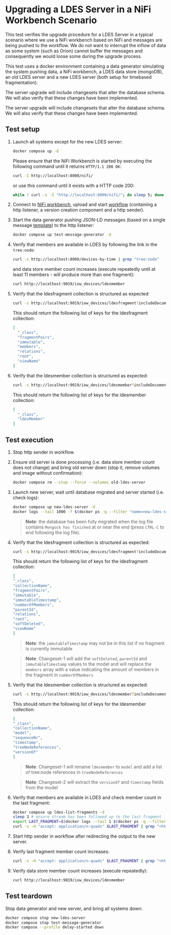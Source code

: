 # Upgrading a LDES Server in a NiFi Workbench Scenario
This test verifies the upgrade procedure for a LDES Server in a typical scenario where we use a NiFi workbench based on NiFi and messages are being pushed to the workflow. We do not want to interrupt the inflow of data as some system (such as Orion) cannot buffer the messages and consequently we would loose some during the upgrade process.

This test uses a docker environment containing a data generator simulating the system pushing data, a NiFi workbench, a LDES data store (mongoDB), an old LDES server and a new LDES server (both setup for timebased fragmentation).

The server upgrade will include changesets that alter the database schema. We will also verify that these changes have been implemented.

The server upgrade will include changesets that alter the database schema. We will also verify that these changes have been implemented.

## Test setup
1. Launch all systems except for the new LDES server:
   ```bash
   docker compose up -d
   ```
   Please ensure that the NiFi Workbench is started by executing the following command until it returns `HTTP/1.1 200 OK`:
   ```bash
   curl -I http://localhost:8000/nifi/
   ```
   or use this command until it exists with a HTTP code 200:
   ```bash
   while ! curl -s -I "http://localhost:8000/nifi/"; do sleep 5; done
   ```

2. Connect to [NiFi workbench](http://localhost:8000/nifi), upload and start [workflow](./nifi-workflow.json) (containing a http listener, a version creation component and a http sender).

3. Start the data generator pushing JSON-LD messages (based on a single message [template](./data/device.template.json)) to the http listener:
   ```bash
   docker compose up test-message-generator -d
   ```

4. Verify that members are available in LDES by following the link in the `tree:node`:
   ```bash
   curl -s http://localhost:8080/devices-by-time | grep "tree:node"
   ```
   and data store member count increases (execute repeatedly until at least 11 members - will produce more than one fragment):
   ```bash
   curl http://localhost:9019/iow_devices/ldesmember
   ```

5. Verify that the ldesfragment collection is structured as expected:
   ```bash
   curl -s http://localhost:9019/iow_devices/ldesfragment?includeDocuments=true | jq '[.documents[] | keys] | flatten | unique | map(select(. != "_id"))'
   ```
   This should return the following list of keys for the ldesfragment collection:
   ```json
   [
     "_class",
     "fragmentPairs",
     "immutable",
     "members",
     "relations",
     "root",
     "viewName"
   ]
   ```

6. Verify that the ldesmember collection is structured as expected:
   ```bash
   curl -s http://localhost:9019/iow_devices/ldesmember?includeDocuments=true | jq '[.documents[] | keys] | flatten | unique | map(select(. != "_id"))'
   ```
   This should return the following list of keys for the ldesmember collection:
   ```json
   [
     "_class",
     "ldesMember"
   ]
   ```

## Test execution
1. Stop http sender in workflow.

2. Ensure old server is done processing (i.e. data store member count does not change) and bring old server down (stop it, remove volumes and image without confirmation):
   ```bash
   docker compose rm --stop --force --volumes old-ldes-server
   ```

3. Launch new server, wait until database migrated and server started (i.e. check logs):
   ```bash
   docker compose up new-ldes-server -d
   docker logs --tail 1000 -f $(docker ps -q --filter "name=new-ldes-server$")
   ```
   > **Note**: the  database has been fully migrated when the log file contains `Mongock has finished` at or near the end (press `CTRL-C` to end following the log file).

4. Verify that the ldesfragment collection is structured as expected:
   ```bash
   curl -s http://localhost:9019/iow_devices/ldesfragment?includeDocuments=true | jq '[.documents[] | keys] | flatten | unique | map(select(. != "_id"))'
   ```
   This should return the following list of keys for the ldesfragment collection:
   ```json
   [
   "_class",
   "collectionName",
   "fragmentPairs",
   "immutable",
   "immutableTimestamp",
   "numberOfMembers",
   "parentId",
   "relations",
   "root",
   "softDeleted",
   "viewName"
   ]
   ```
   > **Note**: the `immutableTimestamp` may not be in this list if no fragment is currently immutable

   > **Note**: Changeset-1 will add the `softDeleted`, `parentId` and `immutableTimestamp` values to the model and will replace the `members` array with a value indicating the amount of members in the fragment in `numberOfMembers`

5. Verify that the ldesmember collection is structured as expected:
   ```bash
   curl -s http://localhost:9019/iow_devices/ldesmember?includeDocuments=true | jq '[.documents[] | keys] | flatten | unique | map(select(. != "_id"))'
   ```
   This should return the following list of keys for the ldesmember collection:
   ```json
   [
   "_class",
   "collectionName",
   "model",
   "sequenceNr",
   "timestamp",
   "treeNodeReferences",
   "versionOf"
   ]
   ```
   > **Note**: Changeset-1 will rename `ldesmember` to `model` and add a list of tree:node references in `treeNodeReferences`
   
   > **Note**: Changeset-2 will extract the `versionOf` and `timestamp` fields from the model

6. Verify that members are available in LDES and check member count in the last fragment:
   ```bash
   docker compose up ldes-list-fragments -d
   sleep 3 # ensure stream has been followed up to the last fragment
   export LAST_FRAGMENT=$(docker logs --tail 1 $(docker ps -q --filter "name=ldes-list-fragments$"))
   curl -s -H "accept: application/n-quads" $LAST_FRAGMENT | grep "<https://w3id.org/tree#member>" | wc -l
   ```

7. Start http sender in workflow after redirecting the output to the new server.

8. Verify last fragment member count increases:
   ```bash
   curl -s -H "accept: application/n-quads" $LAST_FRAGMENT | grep "<https://w3id.org/tree#member>" | wc -l
   ```

9. Verify data store member count increases (execute repeatedly):
   ```bash
   curl http://localhost:9019/iow_devices/ldesmember
   ```

## Test teardown
Stop data generator and new server, and bring all systems down:
```bash
docker compose stop new-ldes-server
docker compose stop test-message-generator
docker compose --profile delay-started down
```
